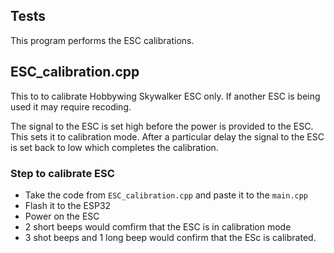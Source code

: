 ## Tests
This program performs the ESC calibrations. 

## ESC_calibration.cpp
This to to calibrate Hobbywing Skywalker ESC only. If another ESC is being used it may require recoding.

The signal to the ESC is set high before the power is provided to the ESC. 
This sets it to calibration mode.
After a particular delay the signal to the ESC is set back to low which completes the calibration. 

### Step to calibrate ESC
* Take the code from `ESC_calibration.cpp` and paste it to the `main.cpp`
* Flash it to the ESP32
* Power on the ESC
* 2 short beeps would comfirm that the ESC is in calibration mode
* 3 shot beeps and 1 long beep would confirm that the ESc is calibrated.
